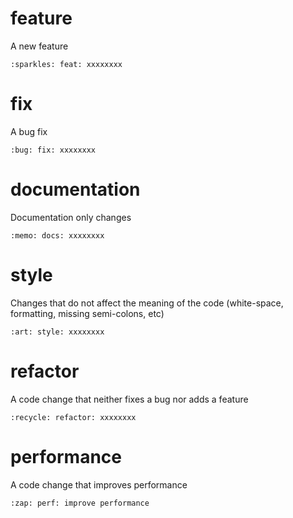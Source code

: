 # feature

A new feature

`:sparkles: feat: xxxxxxxx`

# fix

A bug fix

`:bug: fix: xxxxxxxx`

# documentation

Documentation only changes

`:memo: docs: xxxxxxxx`

# style

Changes that do not affect the meaning of the code (white-space, formatting, missing semi-colons, etc)

`:art: style: xxxxxxxx`

# refactor

A code change that neither fixes a bug nor adds a feature

`:recycle: refactor: xxxxxxxx`

# performance 

A code change that improves performance

`:zap: perf: improve performance`

